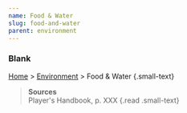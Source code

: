 ```yaml
---
name: Food & Water
slug: food-and-water
parent: environment
---
```

### Blank
[Home](dm-operations-center) > [Environment](environment) > Food & Water {.small-text}



> **Sources** <br/>
> Player's Handbook, p. XXX
{.read .small-text}
